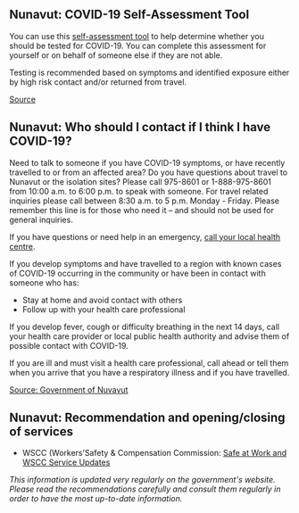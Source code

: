 ## Nunavut: COVID-19 Self-Assessment Tool

You can use this [self-assessment tool](https://nu.thrive.health/covid19/en) to help determine whether you should be tested for COVID-19. You can complete this assessment for yourself or on behalf of someone else if they are not able.

Testing is recommended based on symptoms and identified exposure either by high risk contact and/or returned from travel.

[Source](https://nu.thrive.health/covid19/en)

## Nunavut: Who should I contact if I think I have COVID-19?

Need to talk to someone if you have COVID-19 symptoms, or have recently travelled to or from an affected area? Do you have questions about travel to Nunavut or the isolation sites? Please call 975-8601 or 1-888-975-8601 from 10:00 a.m. to 6:00 p.m. to speak with someone. For travel related inquiries please call between 8:30 a.m. to 5 p.m. Monday - Friday. Please remember this line is for those who need it – and should not be used for general inquiries.

If you have questions or need help in an emergency, [call your local health centre](https://www.gov.nu.ca/health/information/health-centres).

If you develop symptoms and have travelled to a region with known cases of COVID-19
occurring in the community or have been in contact with someone who has:

- Stay at home and avoid contact with others
- Follow up with your health care professional

If you develop fever, cough or difficulty breathing in the next 14 days, call your health
care provider or local public health authority and advise them of possible contact with
COVID-19.

If you are ill and must visit a health care professional, call ahead or tell them when you
arrive that you have a respiratory illness and if you have travelled.

[Source: Government of Nuvavut](https://www.gov.nu.ca/health/information/covid-19-novel-coronavirus)

## Nunavut: Recommendation and opening/closing of services

- WSCC (Workers’Safety & Compensation Commission: [Safe at Work and WSCC Service Updates](https://www.wscc.nt.ca/health-safety/covid-19#Employers)

_This information is updated very regularly on the government's website. Please read the recommendations carefully and consult them regularly in order to have the most up-to-date information._

